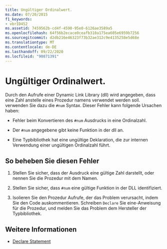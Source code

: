 ```yaml
---
title: Ungültiger Ordinalwert.
ms.date: 07/20/2015
f1_keywords:
- vbrID452
ms.assetid: 7459562b-cd4f-4590-95e0-6126ae3589a5
ms.openlocfilehash: 64f56b2ecace0ceafb310a175ea605e6959b7256
ms.sourcegitcommit: d2db216e46323f73b32ae312c9e4135258e5d68e
ms.translationtype: MT
ms.contentlocale: de-DE
ms.lasthandoff: 09/22/2020
ms.locfileid: "90871391"
---
```

# <a name="ordinal-is-not-valid"></a>Ungültiger Ordinalwert.

Durch den Aufrufe einer Dynamic Link Library (dll) wird angegeben, dass eine Zahl anstelle eines Prozedur namens verwendet werden soll. verwenden Sie dazu die `#num` Syntax. Dieser Fehler kann folgende Ursachen haben:  
  
- Fehler beim Konvertieren des `#num` Ausdrucks in eine Ordinalzahl.  
  
- Der `#num` angegebene gibt keine Funktion in der dll an.  
  
- Eine Typbibliothek hat eine ungültige Deklaration, die zur internen Verwendung einer ungültigen Ordinalzahl führt.  
  
## <a name="to-correct-this-error"></a>So beheben Sie diesen Fehler  
  
1. Stellen Sie sicher, dass der Ausdruck eine gültige Zahl darstellt, oder nennen Sie die Prozedur mit dem Namen.  
  
2. Stellen Sie sicher, dass `#num` eine gültige Funktion in der DLL identifiziert.  
  
3. Isolieren Sie den Prozedur Aufrufe, der das Problem verursacht, indem Sie den Code auskommentieren. Schreiben `Declare` Sie eine-Anweisung für die Prozedur, und melden Sie das Problem dem Hersteller der Typbibliothek.  
  
## <a name="see-also"></a>Weitere Informationen

- [Declare Statement](../statements/declare-statement.md)
